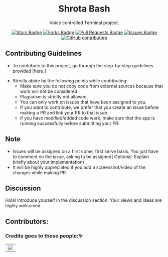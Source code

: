 <h1 align="center"> Shrota Bash </h1>

<p align="center"> Voice controlled Terminal project.</p>

<p align="center">
<a href="https://github.com/Hack-Club-KNIT/Shrota_Bash/stargazers"><img src="https://img.shields.io/github/stars/Hack-Club-KNIT/Shrota_Bash" alt="Stars Badge"/></a>
<a href="https://github.com/Hack-Club-KNIT/Shrota_Bash/network/members"><img src="https://img.shields.io/github/forks/Hack-Club-KNIT/Shrota_Bash" alt="Forks Badge"/></a>
<a href="https://github.com/Hack-Club-KNIT/Shrota_Bash/pulls"><img src="https://img.shields.io/github/issues-pr/Hack-Club-KNIT/Shrota_Bash" alt="Pull Requests Badge"/></a>
<a href="https://github.com/Hack-Club-KNIT/Shrota_Bash/issues"><img src="https://img.shields.io/github/issues/Hack-Club-KNIT/Shrota_Bash" alt="Issues Badge"/></a>
<a href="https://github.com/abhisheknaiidu/awesome-github-profile-readme/graphs/contributors"><img alt="GitHub contributors" src="https://img.shields.io/github/contributors/Hack-Club-KNIT/Shrota_Bash"></a>
</p>
 
<!-- ## Table of Contents

- [Features](#features)
- [Installation](#installation)
- [Tech Stack](#tech-stack)
- [Contributing Guidelines](#contributing-guidelines)
- [Note](#note)
- [Discussion](#discussion)
- [Contributors](#contributors)

---
## Features



## Installation



## Tech Stack
 -->



## Contributing Guidelines

- To contribute to this project, go through the step-by-step guidelines provided [here.]  
<!-- (https://github.com/Developer-Student-Clubs-VSSUT-Burla/College-Comrade/blob/master/CONTRIBUTING.md)  -->
- Strictly abide by the following points while contributing:
    * Make sure you do not copy code from external sources because that work will not be considered.
    * Plagiarism is strictly not allowed.
    * You can only work on issues that have been assigned to you.
    * If you want to contribute, we prefer that you create an issue before making a PR and link your  PR to that issue.
    * If you have modified/added code work, make sure that the app is running successfully before submitting your PR.

## Note
- Issues will be assigned on a first come, first serve basis. You just have to comment on the issue, asking to be assigned( Optional: Explain briefly about your implementation) .
- It will be highly appreciated if you add a screenshot/video of the changes while making PR.

## Discussion

Hola! Introduce yourself in the discussion section. Your views and ideas are highly welcomed. 

## Contributors:

### Credits goes to these people:✨

<table>
	<tr>
		<td>
<a href="https://github.com/Hack-Club-KNIT/Shrota_Bash/graphs/contributors">
  <img src="https://contrib.rocks/image?repo=" />
</a>
		</td>
	</tr>
</table>
